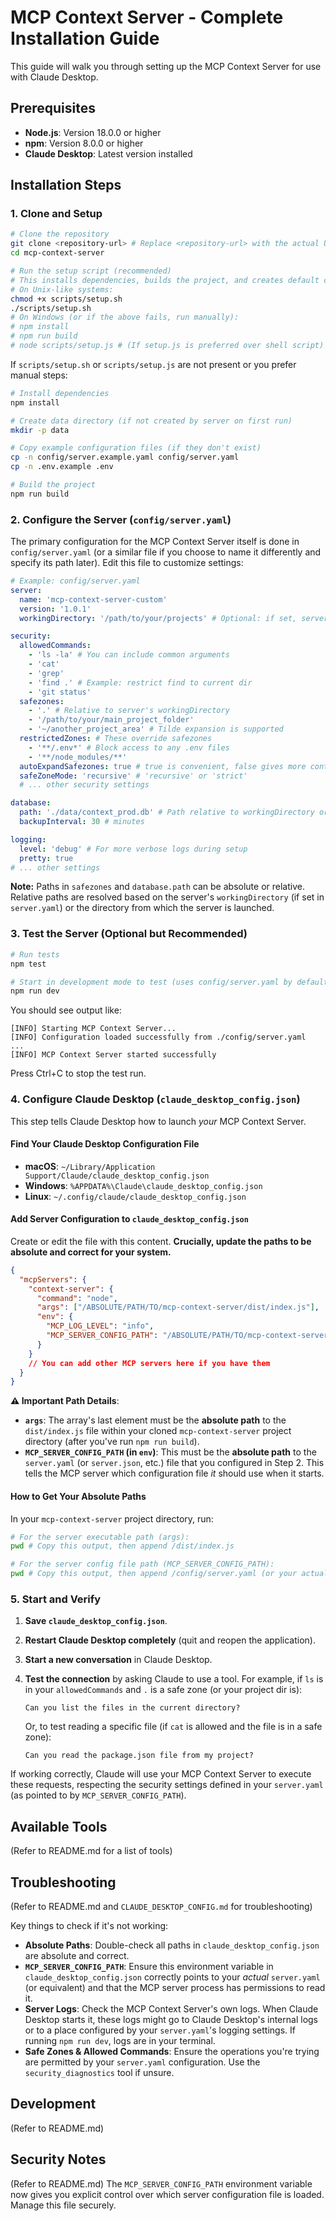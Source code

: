 ﻿# MCP Context Server - Complete Installation Guide

This guide will walk you through setting up the MCP Context Server for use with Claude Desktop.

## Prerequisites

- **Node.js**: Version 18.0.0 or higher
- **npm**: Version 8.0.0 or higher
- **Claude Desktop**: Latest version installed

## Installation Steps

### 1. Clone and Setup

```bash
# Clone the repository
git clone <repository-url> # Replace <repository-url> with the actual URL
cd mcp-context-server

# Run the setup script (recommended)
# This installs dependencies, builds the project, and creates default config files.
# On Unix-like systems:
chmod +x scripts/setup.sh
./scripts/setup.sh
# On Windows (or if the above fails, run manually):
# npm install
# npm run build
# node scripts/setup.js # (If setup.js is preferred over shell script)
```

If `scripts/setup.sh` or `scripts/setup.js` are not present or you prefer manual steps:

```bash
# Install dependencies
npm install

# Create data directory (if not created by server on first run)
mkdir -p data

# Copy example configuration files (if they don't exist)
cp -n config/server.example.yaml config/server.yaml
cp -n .env.example .env

# Build the project
npm run build
```

### 2. Configure the Server (`config/server.yaml`)

The primary configuration for the MCP Context Server itself is done in `config/server.yaml` (or a similar file if you choose to name it differently and specify its path later). Edit this file to customize settings:

```yaml
# Example: config/server.yaml
server:
  name: 'mcp-context-server-custom'
  version: '1.0.1'
  workingDirectory: '/path/to/your/projects' # Optional: if set, server operates from here

security:
  allowedCommands:
    - 'ls -la' # You can include common arguments
    - 'cat'
    - 'grep'
    - 'find .' # Example: restrict find to current dir
    - 'git status'
  safezones:
    - '.' # Relative to server's workingDirectory
    - '/path/to/your/main_project_folder'
    - '~/another_project_area' # Tilde expansion is supported
  restrictedZones: # These override safezones
    - '**/.env*' # Block access to any .env files
    - '**/node_modules/**'
  autoExpandSafezones: true # true is convenient, false gives more control
  safeZoneMode: 'recursive' # 'recursive' or 'strict'
  # ... other security settings

database:
  path: './data/context_prod.db' # Path relative to workingDirectory or absolute
  backupInterval: 30 # minutes

logging:
  level: 'debug' # For more verbose logs during setup
  pretty: true
# ... other settings
```

**Note:** Paths in `safezones` and `database.path` can be absolute or relative. Relative paths are resolved based on the server's `workingDirectory` (if set in `server.yaml`) or the directory from which the server is launched.

### 3. Test the Server (Optional but Recommended)

```bash
# Run tests
npm test

# Start in development mode to test (uses config/server.yaml by default)
npm run dev
```

You should see output like:

```
[INFO] Starting MCP Context Server...
[INFO] Configuration loaded successfully from ./config/server.yaml
...
[INFO] MCP Context Server started successfully
```

Press Ctrl+C to stop the test run.

### 4. Configure Claude Desktop (`claude_desktop_config.json`)

This step tells Claude Desktop how to launch *your* MCP Context Server.

#### Find Your Claude Desktop Configuration File

- **macOS**: `~/Library/Application Support/Claude/claude_desktop_config.json`
- **Windows**: `%APPDATA%\Claude\claude_desktop_config.json`
- **Linux**: `~/.config/claude/claude_desktop_config.json`

#### Add Server Configuration to `claude_desktop_config.json`

Create or edit the file with this content. **Crucially, update the paths to be absolute and correct for your system.**

```json
{
  "mcpServers": {
    "context-server": {
      "command": "node",
      "args": ["/ABSOLUTE/PATH/TO/mcp-context-server/dist/index.js"],
      "env": {
        "MCP_LOG_LEVEL": "info",
        "MCP_SERVER_CONFIG_PATH": "/ABSOLUTE/PATH/TO/mcp-context-server/config/server.yaml"
      }
    }
    // You can add other MCP servers here if you have them
  }
}
```

**⚠️ Important Path Details**:

- **`args`**: The array's last element must be the **absolute path** to the `dist/index.js` file within your cloned `mcp-context-server` project directory (after you've run `npm run build`).
- **`MCP_SERVER_CONFIG_PATH` (in `env`)**: This must be the **absolute path** to the `server.yaml` (or `server.json`, etc.) file that you configured in Step 2. This tells the MCP server which configuration file *it* should use when it starts.

#### How to Get Your Absolute Paths

In your `mcp-context-server` project directory, run:

```bash
# For the server executable path (args):
pwd # Copy this output, then append /dist/index.js

# For the server config file path (MCP_SERVER_CONFIG_PATH):
pwd # Copy this output, then append /config/server.yaml (or your actual config file name)
```

### 5. Start and Verify

1. **Save `claude_desktop_config.json`**.
2. **Restart Claude Desktop completely** (quit and reopen the application).
3. **Start a new conversation** in Claude Desktop.
4. **Test the connection** by asking Claude to use a tool. For example, if `ls` is in your `allowedCommands` and `.` is a safe zone (or your project dir is):

    ```
    Can you list the files in the current directory?
    ```

    Or, to test reading a specific file (if `cat` is allowed and the file is in a safe zone):

    ```
    Can you read the package.json file from my project?
    ```

If working correctly, Claude will use your MCP Context Server to execute these requests, respecting the security settings defined in your `server.yaml` (as pointed to by `MCP_SERVER_CONFIG_PATH`).

## Available Tools

(Refer to README.md for a list of tools)

## Troubleshooting

(Refer to README.md and `CLAUDE_DESKTOP_CONFIG.md` for troubleshooting)

Key things to check if it's not working:

- **Absolute Paths**: Double-check all paths in `claude_desktop_config.json` are absolute and correct.
- **`MCP_SERVER_CONFIG_PATH`**: Ensure this environment variable in `claude_desktop_config.json` correctly points to your *actual* `server.yaml` (or equivalent) and that the MCP server process has permissions to read it.
- **Server Logs**: Check the MCP Context Server's own logs. When Claude Desktop starts it, these logs might go to Claude Desktop's internal logs or to a place configured by your `server.yaml`'s logging settings. If running `npm run dev`, logs are in your terminal.
- **Safe Zones & Allowed Commands**: Ensure the operations you're trying are permitted by your `server.yaml` configuration. Use the `security_diagnostics` tool if unsure.

## Development

(Refer to README.md)

## Security Notes

(Refer to README.md)
The `MCP_SERVER_CONFIG_PATH` environment variable now gives you explicit control over which server configuration file is loaded. Manage this file securely.
